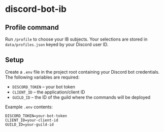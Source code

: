 # discord-bot-ib

## Profile command

Run `/profile` to choose your IB subjects. Your selections are stored in
`data/profiles.json` keyed by your Discord user ID.

## Setup

Create a `.env` file in the project root containing your Discord bot
credentials. The following variables are required:

* `DISCORD_TOKEN` – your bot token
* `CLIENT_ID` – the application/client ID
* `GUILD_ID` – the ID of the guild where the commands will be deployed

Example `.env` contents:

```env
DISCORD_TOKEN=your-bot-token
CLIENT_ID=your-client-id
GUILD_ID=your-guild-id
```
